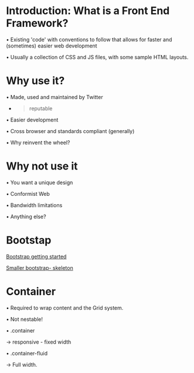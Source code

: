 # Introduction: What is a Front End Framework?

• Existing 'code' with conventions to follow that allows for faster and (sometimes) easier web development

• Usually a collection of CSS and JS files, with some sample HTML layouts.

# Why use it?

• Made, used and maintained by Twitter

 - > reputable

• Easier development

• Cross browser and standards compliant (generally)

• Why reinvent the wheel?

# Why not use it

• You want a unique design

• Conformist Web

• Bandwidth limitations

• Anything else?

# Bootstap

[Bootstrap getting started](https://getbootstrap.com/docs/3.3/getting-started/)

[Smaller bootstrap- skeleton](http://getskeleton.com/)

# Container

• Required to wrap content and the Grid system.

• Not nestable!

• .container

-> responsive - fixed width

• .container-fluid

-> Full width. 
